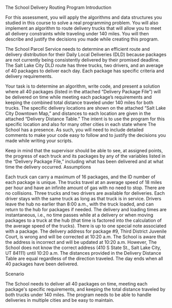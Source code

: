 The School Delivery Routing Program
Introduction

For this assessment, you will apply the algorithms and data structures you studied in this course to solve a real programming problem. You will also implement an algorithm to route delivery trucks that will allow you to meet all delivery constraints while traveling under 140 miles. You will then describe and justify the decisions you made while creating this program.

The School Parcel Service needs to determine an efficient route and delivery distribution for their Daily Local Deliveries (DLD) because packages are not currently being consistently delivered by their promised deadline. The Salt Lake City DLD route has three trucks, two drivers, and an average of 40 packages to deliver each day. Each package has specific criteria and delivery requirements.

Your task is to determine an algorithm, write code, and present a solution where all 40 packages (listed in the attached “Delivery Package File”) will be delivered on time while meeting each package’s requirements and keeping the combined total distance traveled under 140 miles for both trucks. The specific delivery locations are shown on the attached “Salt Lake City Downtown Map,” and distances to each location are given in the attached “Delivery Distance Table.” The intent is to use the program for this specific location and also for many other cities in each state where The School has a presence. As such, you will need to include detailed comments to make your code easy to follow and to justify the decisions you made while writing your scripts.

Keep in mind that the supervisor should be able to see, at assigned points, the progress of each truck and its packages by any of the variables listed in the “Delivery Package File,” including what has been delivered and at what time the delivery occurred.
Assumptions

Each truck can carry a maximum of 16 packages, and the ID number of each package is unique.
The trucks travel at an average speed of 18 miles per hour and have an infinite amount of gas with no need to stop.
There are no collisions.
Three trucks and two drivers are available for deliveries. Each driver stays with the same truck as long as that truck is in service.
Drivers leave the hub no earlier than 8:00 a.m., with the truck loaded, and can return to the hub for packages if needed.
The delivery and loading times are instantaneous, i.e., no time passes while at a delivery or when moving packages to a truck at the hub (that time is factored into the calculation of the average speed of the trucks).
There is up to one special note associated with a package.
The delivery address for package #9, Third District Juvenile Court, is wrong and will be corrected at 10:20 a.m. The School is aware that the address is incorrect and will be updated at 10:20 a.m. However, The School does not know the correct address (410 S State St., Salt Lake City, UT 84111) until 10:20 a.m.
The distances provided in the Delivery Distance Table are equal regardless of the direction traveled.
The day ends when all 40 packages have been delivered.

Scenario

The School needs to deliver all 40 packages on time, meeting each package's specific requirements, and keeping the total distance traveled by both trucks under 140 miles. The program needs to be able to handle deliveries in multiple cities and be easy to maintain.
